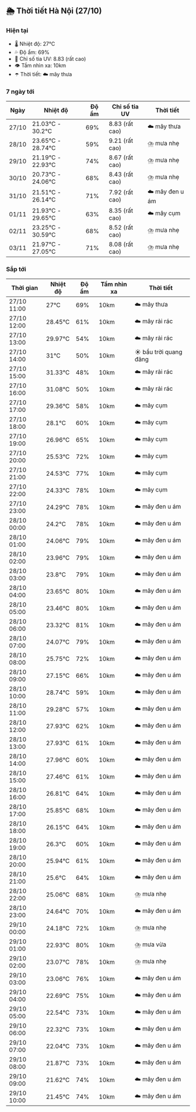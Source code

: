 ## 🌦️ Thời tiết Hà Nội (27/10)

### Hiện tại

- 🌡️ Nhiệt độ: 27℃
- 💦 Độ ẩm: 69%
- 🌟 Chỉ số tia UV: 8.83 (rất cao)
- 👁️ Tầm nhìn xa: 10km
- ☂️ Thời tiết: ☁️ mây thưa

### 7 ngày tới

| Ngày | Nhiệt độ | Độ ẩm | Chỉ số tia UV | Thời tiết |
| --- | --- | --- | --- | --- |
| 27/10 | 21.03℃ - 30.2℃ | 69% | 8.83 (rất cao) | ☁️ mây thưa |
| 28/10 | 23.65℃ - 28.74℃ | 59% | 9.21 (rất cao) | ⛈️ mưa nhẹ |
| 29/10 | 21.19℃ - 22.93℃ | 74% | 8.67 (rất cao) | ⛈️ mưa nhẹ |
| 30/10 | 20.73℃ - 24.06℃ | 68% | 8.43 (rất cao) | ⛈️ mưa nhẹ |
| 31/10 | 21.51℃ - 26.14℃ | 71% | 7.92 (rất cao) | ☁️ mây đen u ám |
| 01/11 | 21.93℃ - 29.65℃ | 63% | 8.35 (rất cao) | ☁️ mây cụm |
| 02/11 | 23.25℃ - 30.59℃ | 68% | 8.52 (rất cao) | ⛈️ mưa nhẹ |
| 03/11 | 21.97℃ - 27.05℃ | 71% | 8.08 (rất cao) | ⛈️ mưa nhẹ |

### Sắp tới

| Thời gian | Nhiệt độ | Độ ẩm | Tầm nhìn xa | Thời tiết |
| --- | --- | --- | --- | --- |
| 27/10 11:00 | 27℃ | 69% | 10km | ☁️ mây thưa |
| 27/10 12:00 | 28.45℃ | 61% | 10km | ☁️ mây rải rác |
| 27/10 13:00 | 29.97℃ | 54% | 10km | ☁️ mây rải rác |
| 27/10 14:00 | 31℃ | 50% | 10km | ☀️ bầu trời quang đãng |
| 27/10 15:00 | 31.33℃ | 48% | 10km | ☁️ mây rải rác |
| 27/10 16:00 | 31.08℃ | 50% | 10km | ☁️ mây rải rác |
| 27/10 17:00 | 29.36℃ | 58% | 10km | ☁️ mây cụm |
| 27/10 18:00 | 28.1℃ | 60% | 10km | ☁️ mây cụm |
| 27/10 19:00 | 26.96℃ | 65% | 10km | ☁️ mây cụm |
| 27/10 20:00 | 25.53℃ | 72% | 10km | ☁️ mây cụm |
| 27/10 21:00 | 24.53℃ | 77% | 10km | ☁️ mây cụm |
| 27/10 22:00 | 24.33℃ | 78% | 10km | ☁️ mây cụm |
| 27/10 23:00 | 24.29℃ | 78% | 10km | ☁️ mây đen u ám |
| 28/10 00:00 | 24.2℃ | 78% | 10km | ☁️ mây đen u ám |
| 28/10 01:00 | 24.06℃ | 79% | 10km | ☁️ mây đen u ám |
| 28/10 02:00 | 23.96℃ | 79% | 10km | ☁️ mây đen u ám |
| 28/10 03:00 | 23.8℃ | 79% | 10km | ☁️ mây đen u ám |
| 28/10 04:00 | 23.65℃ | 80% | 10km | ☁️ mây đen u ám |
| 28/10 05:00 | 23.46℃ | 80% | 10km | ☁️ mây đen u ám |
| 28/10 06:00 | 23.32℃ | 81% | 10km | ☁️ mây đen u ám |
| 28/10 07:00 | 24.07℃ | 79% | 10km | ☁️ mây đen u ám |
| 28/10 08:00 | 25.75℃ | 72% | 10km | ☁️ mây đen u ám |
| 28/10 09:00 | 27.15℃ | 66% | 10km | ☁️ mây đen u ám |
| 28/10 10:00 | 28.74℃ | 59% | 10km | ☁️ mây đen u ám |
| 28/10 11:00 | 29.28℃ | 57% | 10km | ☁️ mây đen u ám |
| 28/10 12:00 | 27.93℃ | 62% | 10km | ☁️ mây đen u ám |
| 28/10 13:00 | 27.93℃ | 61% | 10km | ☁️ mây đen u ám |
| 28/10 14:00 | 27.96℃ | 60% | 10km | ☁️ mây đen u ám |
| 28/10 15:00 | 27.46℃ | 61% | 10km | ☁️ mây đen u ám |
| 28/10 16:00 | 26.81℃ | 64% | 10km | ☁️ mây đen u ám |
| 28/10 17:00 | 25.85℃ | 68% | 10km | ☁️ mây đen u ám |
| 28/10 18:00 | 26.15℃ | 64% | 10km | ☁️ mây đen u ám |
| 28/10 19:00 | 26.3℃ | 60% | 10km | ☁️ mây đen u ám |
| 28/10 20:00 | 25.94℃ | 61% | 10km | ☁️ mây đen u ám |
| 28/10 21:00 | 25.6℃ | 64% | 10km | ☁️ mây đen u ám |
| 28/10 22:00 | 25.06℃ | 68% | 10km | ⛈️ mưa nhẹ |
| 28/10 23:00 | 24.64℃ | 70% | 10km | ☁️ mây đen u ám |
| 29/10 00:00 | 24.18℃ | 72% | 10km | ⛈️ mưa nhẹ |
| 29/10 01:00 | 22.93℃ | 80% | 10km | ⛈️ mưa vừa |
| 29/10 02:00 | 23.07℃ | 78% | 10km | ⛈️ mưa nhẹ |
| 29/10 03:00 | 23.06℃ | 76% | 10km | ☁️ mây đen u ám |
| 29/10 04:00 | 22.69℃ | 75% | 10km | ☁️ mây đen u ám |
| 29/10 05:00 | 22.54℃ | 73% | 10km | ☁️ mây đen u ám |
| 29/10 06:00 | 22.32℃ | 73% | 10km | ☁️ mây đen u ám |
| 29/10 07:00 | 22.04℃ | 73% | 10km | ☁️ mây đen u ám |
| 29/10 08:00 | 21.87℃ | 73% | 10km | ☁️ mây đen u ám |
| 29/10 09:00 | 21.62℃ | 74% | 10km | ☁️ mây đen u ám |
| 29/10 10:00 | 21.45℃ | 74% | 10km | ☁️ mây đen u ám |
